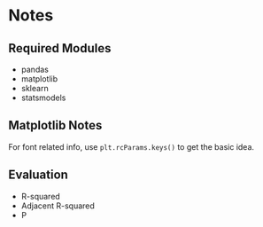 # Notes

## Required Modules
- pandas
- matplotlib
- sklearn
- statsmodels

## Matplotlib Notes
For font related info, use `plt.rcParams.keys()` to get the basic idea.

## Evaluation
- R-squared
- Adjacent R-squared
- P
